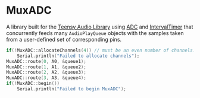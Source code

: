 # MuxADC

A library built for the [Teensy Audio Library](https://www.pjrc.com/teensy/td_libs_Audio.html) using [ADC](https://github.com/pedvide/ADC) and [IntervalTimer](https://www.pjrc.com/teensy/td_timing_IntervalTimer.html) that concurrently feeds many `AudioPlayQueue` objects with the samples taken from a user-defined set of corresponding pins.

```c++
if(!MuxADC::allocateChannels(4)) // must be an even number of channels!
    Serial.println("Failed to allocate channels");
MuxADC::route(0, A0, &queue1);
MuxADC::route(1, A1, &queue2);
MuxADC::route(2, A2, &queue3);
MuxADC::route(3, A3, &queue4);
if(!MuxADC::begin())
    Serial.println("Failed to begin MuxADC");
```